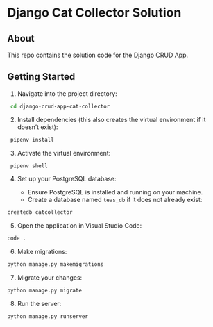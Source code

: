 # Django Cat Collector Solution

## About

This repo contains the solution code for the Django CRUD App.

## Getting Started

1. Navigate into the project directory:

```sh
 cd django-crud-app-cat-collector
```

2. Install dependencies (this also creates the virtual environment if it doesn’t exist):

```sh
 pipenv install
```

3. Activate the virtual environment:

```sh
 pipenv shell
```

4. Set up your PostgreSQL database:

   - Ensure PostgreSQL is installed and running on your machine.
   - Create a database named `teas_db` if it does not already exist:

```bash
createdb catcollector
```

5. Open the application in Visual Studio Code:

```bash
code .
```

6. Make migrations:

```bash
python manage.py makemigrations
```

7. Migrate your changes:

```bash
python manage.py migrate
```

8. Run the server:

```bash
python manage.py runserver
```
